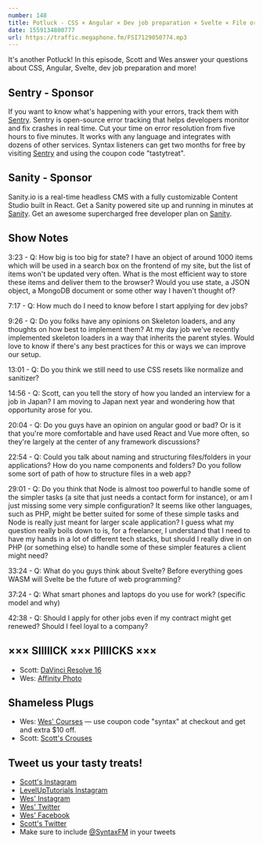 ```yaml
---
number: 148
title: Potluck - CSS × Angular × Dev job preparation × Svelte × File organization × Gear × More!
date: 1559134800777
url: https://traffic.megaphone.fm/FSI7129050774.mp3
---
```


It's another Potluck! In this episode, Scott and Wes answer your questions about CSS, Angular, Svelte, dev job preparation and more!

## Sentry - Sponsor

If you want to know what's happening with your errors, track them with [Sentry](https://sentry.io/). Sentry is open-source error tracking that helps developers monitor and fix crashes in real time. Cut your time on error resolution from five hours to five minutes. It works with any language and integrates with dozens of other services. Syntax listeners can get two months for free by visiting [Sentry](https://sentry.io/) and using the coupon code "tastytreat".

## Sanity - Sponsor

Sanity.io is a real-time headless CMS with a fully customizable Content Studio built in React. Get a Sanity powered site up and running in minutes at [Sanity](https://www.sanity.io/create). Get an awesome supercharged free developer plan on [Sanity](https://www.sanity.io/syntax).

## Show Notes

3:23 - Q: How big is too big for state? I have an object of around 1000 items which will be used in a search box on the frontend of my site, but the list of items won't be updated very often. What is the most efficient way to store these items and deliver them to the browser? Would you use state, a JSON object, a MongoDB document or some other way I haven't thought of? 

7:17 - Q: How much do I need to know before I start applying for dev jobs?

9:26 - Q: Do you folks have any opinions on Skeleton loaders, and any thoughts on how best to implement them? At my day job we've recently implemented skeleton loaders in a way that inherits the parent styles. Would love to know if there's any best practices for this or ways we can improve our setup.

13:01 - Q: Do you think we still need to use CSS resets like normalize and sanitizer?

14:56 - Q: Scott, can you tell the story of how you landed an interview for a job in Japan? I am moving to Japan next year and wondering how that opportunity arose for you.

20:04 - Q: Do you guys have an opinion on angular good or bad? Or is it that you're more comfortable and have used React and Vue more often, so they're largely at the center of any framework discussions?

22:54 - Q: Could you talk about naming and structuring files/folders in your applications? How do you name components and folders? Do you follow some sort of path of how to structure files in a web app?

29:01 - Q: Do you think that Node is almost too powerful to handle some of the simpler tasks (a site that just needs a contact form for instance), or am I just missing some very simple configuration? It seems like other languages, such as PHP, might be better suited for some of these simple tasks and Node is really just meant for larger scale application? I guess what my question really boils down to is, for a freelancer, I understand that I need to have my hands in a lot of different tech stacks, but should I really dive in on PHP (or something else) to handle some of these simpler features a client might need?

33:24 - Q: What do you guys think about Svelte? Before everything goes WASM will Svelte be the future of web programming?

37:24 - Q: What smart phones and laptops do you use for work? (specific model and why)

42:38 - Q: Should I apply for other jobs even if my contract might get renewed? Should I feel loyal to a company?

## ××× SIIIIICK ××× PIIIICKS ×××
* Scott: [DaVinci Resolve 16](https://www.blackmagicdesign.com/products/davinciresolve/)
* Wes: [Affinity Photo](https://affinity.serif.com/en-us/photo/)

## Shameless Plugs
* Wes: [Wes' Courses](https://wesbos.com/courses) — use coupon code "syntax" at checkout and get and extra $10 off.
* Scott: [Scott's Crouses](https://leveluptutorials.com/pro)

## Tweet us your tasty treats!
* [Scott's Instagram](https://www.instagram.com/stolinski/)
* [LevelUpTutorials Instagram](https://www.instagram.com/LevelUpTutorials/)
* [Wes' Instagram](https://www.instagram.com/wesbos/)
* [Wes' Twitter](https://twitter.com/wesbos)
* [Wes' Facebook](https://www.facebook.com/wesbos.developer)
* [Scott's Twitter](https://twitter.com/stolinski)
* Make sure to include [@SyntaxFM](https://twitter.com/SyntaxFM) in your tweets